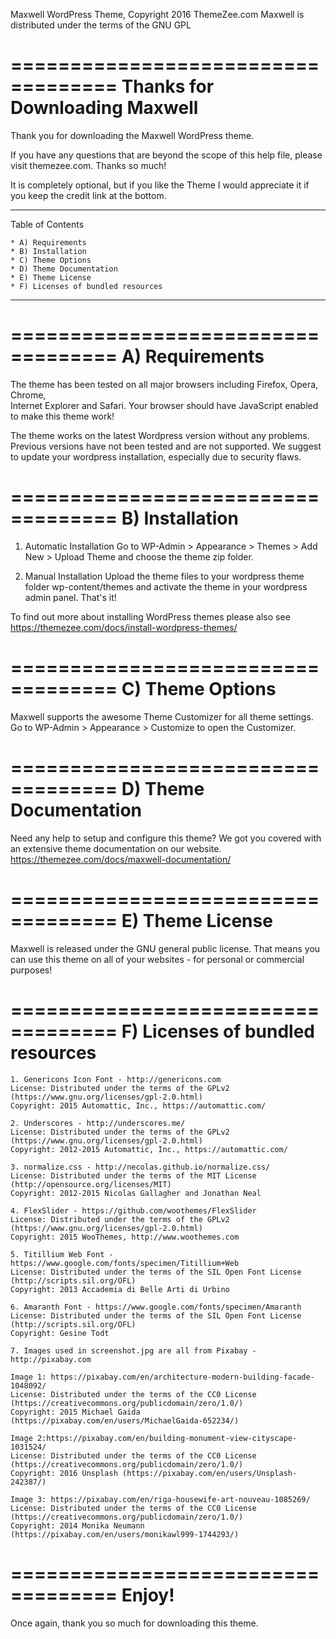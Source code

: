 Maxwell WordPress Theme, Copyright 2016 ThemeZee.com
Maxwell is distributed under the terms of the GNU GPL

===================================
Thanks for Downloading Maxwell
===================================

Thank you for downloading the Maxwell WordPress theme.

If you have any questions that are beyond the scope of this help file, 
please visit themezee.com. Thanks so much!

It is completely optional, but if you like the Theme I would appreciate it if 
you keep the credit link at the bottom.

-----------------------------------
Table of Contents

    * A) Requirements
    * B) Installation
    * C) Theme Options
    * D) Theme Documentation
    * E) Theme License
	* F) Licenses of bundled resources
-----------------------------------

===================================
A) Requirements
===================================

The theme has been tested on all major browsers including Firefox, Opera, Chrome,  
Internet Explorer and Safari. Your browser should have JavaScript enabled to make this theme work!

The theme works on the latest Wordpress version without any problems. Previous versions have not been tested
and are not supported. We suggest to update your wordpress installation, especially due to security flaws.

===================================
B) Installation
===================================

   1. Automatic Installation
      Go to WP-Admin > Appearance > Themes > Add New > Upload Theme and choose the theme zip folder.

   2. Manual Installation
      Upload the theme files to your wordpress theme folder wp-content/themes and activate the theme in
      your wordpress admin panel. That's it!

To find out more about installing WordPress themes please also see https://themezee.com/docs/install-wordpress-themes/

===================================
C) Theme Options
===================================

Maxwell supports the awesome Theme Customizer for all theme settings. 
Go to WP-Admin > Appearance > Customize to open the Customizer.

===================================
D) Theme Documentation
===================================

Need any help to setup and configure this theme? We got you covered with an extensive theme documentation on our website.
https://themezee.com/docs/maxwell-documentation/

===================================
E) Theme License
===================================

Maxwell is released under the GNU general public license. 
That means you can use this theme on all of your websites - for personal or commercial purposes!

===================================
F) Licenses of bundled resources
===================================

	1. Genericons Icon Font - http://genericons.com
	License: Distributed under the terms of the GPLv2 (https://www.gnu.org/licenses/gpl-2.0.html)
	Copyright: 2015 Automattic, Inc., https://automattic.com/
	
	2. Underscores - http://underscores.me/
	License: Distributed under the terms of the GPLv2 (https://www.gnu.org/licenses/gpl-2.0.html)
	Copyright: 2012-2015 Automattic, Inc., https://automattic.com/

	3. normalize.css - http://necolas.github.io/normalize.css/
	License: Distributed under the terms of the MIT License (http://opensource.org/licenses/MIT)
	Copyright: 2012-2015 Nicolas Gallagher and Jonathan Neal
	
	4. FlexSlider - https://github.com/woothemes/FlexSlider
	License: Distributed under the terms of the GPLv2 (https://www.gnu.org/licenses/gpl-2.0.html)
	Copyright: 2015 WooThemes, http://www.woothemes.com
	
	5. Titillium Web Font - https://www.google.com/fonts/specimen/Titillium+Web
	License: Distributed under the terms of the SIL Open Font License (http://scripts.sil.org/OFL)
	Copyright: 2013 Accademia di Belle Arti di Urbino
	
	6. Amaranth Font - https://www.google.com/fonts/specimen/Amaranth
	License: Distributed under the terms of the SIL Open Font License (http://scripts.sil.org/OFL)
	Copyright: Gesine Todt
	
	7. Images used in screenshot.jpg are all from Pixabay - http://pixabay.com
	
	Image 1: https://pixabay.com/en/architecture-modern-building-facade-1048092/
	License: Distributed under the terms of the CC0 License (https://creativecommons.org/publicdomain/zero/1.0/)
	Copyright: 2015 Michael Gaida (https://pixabay.com/en/users/MichaelGaida-652234/)
	
	Image 2:https://pixabay.com/en/building-monument-view-cityscape-1031524/
	License: Distributed under the terms of the CC0 License (https://creativecommons.org/publicdomain/zero/1.0/)
	Copyright: 2016 Unsplash (https://pixabay.com/en/users/Unsplash-242387/)
	
	Image 3: https://pixabay.com/en/riga-housewife-art-nouveau-1085269/
	License: Distributed under the terms of the CC0 License (https://creativecommons.org/publicdomain/zero/1.0/)
	Copyright: 2014 Monika Neumann (https://pixabay.com/en/users/monikawl999-1744293/)

===================================
Enjoy!
===================================

Once again, thank you so much for downloading this theme. 